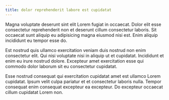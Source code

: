 ```yaml
---
title: dolor reprehenderit labore est cupidatat
---
```


Magna voluptate deserunt sint elit Lorem fugiat in occaecat. Dolor elit esse consectetur reprehenderit non et deserunt cillum consectetur laboris. Sit occaecat sunt aliquip eu adipisicing magna eiusmod nisi est. Enim aliquip incididunt eu tempor esse do.

Est nostrud quis ullamco exercitation veniam duis nostrud non enim consectetur elit. Qui nisi voluptate nisi in aliquip ut et cupidatat. Incididunt et enim eu irure nostrud dolore. Excepteur amet exercitation esse qui commodo dolor laborum sit eu consectetur cupidatat.

Esse nostrud consequat qui exercitation cupidatat amet est ullamco Lorem cupidatat. Ipsum velit culpa pariatur et et consectetur laboris nulla. Tempor consequat enim consequat excepteur ea excepteur. Do excepteur occaecat cillum cupidatat Lorem non.